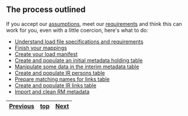﻿## The process outlined

If you accept our [assumptions](assumptions.md), meet our [requirements](requirements.md) and think this can work for you, even with a little coercion, here's what to do:

* [Understand load file specifications and requirements](process-specs.md)
* [Finish your mappings](process-mappings.md)
* [Create your load manifest](process-manifest.md)
* [Create and populate an initial metadata holding table](process-init-metadata.md)
* [Manipulate some data in the interim metadata table](process-massage-metadata.md)
* [Create and populate IR persons table](process-populate-persons.md)
* [Prepare matching names for links table](process-match-names.md)
* [Create and populate IR links table](process-populate-links.md)
* [Import and clean RM metadata](process-import-rm-metadata.md)

[Previous](requirements.md "Requirements") | [top](README.md) | [Next](process-specs.md "Understand load file specifications and requirements") |
:---- | :----: | ----:
